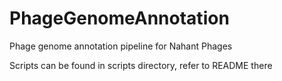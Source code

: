 # PhageGenomeAnnotation
Phage genome annotation pipeline for Nahant Phages

Scripts can be found in scripts directory, refer to README there
